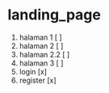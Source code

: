 # landing_page

1. halaman 1 [ ]
2. halaman 2 [ ]
3. halaman 2.2 [ ]
4. halaman 3 [ ]
5. login [x]
6. register [x]
